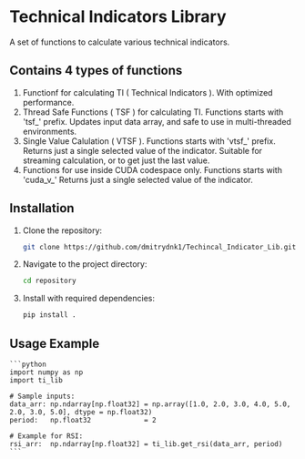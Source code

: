 # Technical Indicators Library

A set of functions to calculate various technical indicators.

## Contains 4 types of functions

1. Functionf for calculating TI ( Technical Indicators ). 
    With optimized performance.
2. Thread Safe Functions ( TSF ) for calculating TI. 
    Functions starts with 'tsf_' prefix. 
    Updates input data array, and safe to use in multi-threaded environments. 
3. Single Value Calulation ( VTSF ). 
    Functions starts with 'vtsf_' prefix. 
    Returns just a single selected value of the indicator. 
    Suitable for streaming calculation, or to get just the last value.
4. Functions for use inside CUDA codespace only. 
    Functions starts with 'cuda_v_' Returns just a single selected value of the indicator.

## Installation

1. Clone the repository:
    ```bash
    git clone https://github.com/dmitrydnk1/Techincal_Indicator_Lib.git    
    ```
2. Navigate to the project directory:
    ```bash
    cd repository
    ```
3. Install with required dependencies:
    ```bash
    pip install .
    ```

## Usage Example

    ```python
    import numpy as np
    import ti_lib

    # Sample inputs:
    data_arr: np.ndarray[np.float32] = np.array([1.0, 2.0, 3.0, 4.0, 5.0, 2.0, 3.0, 5.0], dtype = np.float32)
    period:   np.float32             = 2
    
    # Example for RSI:
    rsi_arr:  np.ndarray[np.float32] = ti_lib.get_rsi(data_arr, period)
    ```
